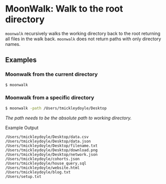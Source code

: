 # MoonWalk: Walk to the root directory

`moonwalk` recursively walks the working directory back to the root returning all files in the walk back. `moonwalk` does not return paths with only directory names.

## Examples

### Moonwalk from the current directory

```bash
$ moonwalk
```

### Moonwalk from a specific directory

```bash
$ moonwalk -path /Users/tmickleydoyle/Desktop
```

_The path needs to be the absolute path to working directory._

Example Output

```text
/Users/tmickleydoyle/Desktop/data.csv
/Users/tmickleydoyle/Desktop/data.json
/Users/tmickleydoyle/Desktop/filename.txt
/Users/tmickleydoyle/Desktop/download.png
/Users/tmickleydoyle/Desktop/network.json
/Users/tmickleydoyle/cohorts.json
/Users/tmickleydoyle/house_query.sql
/Users/tmickleydoyle/website.html
/Users/tmickleydoyle/blog.txt
/Users/setup.txt
```
